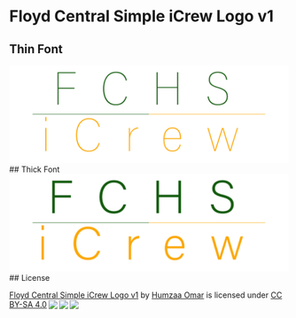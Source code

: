 # Floyd Central Simple iCrew Logo v1
## Thin Font
<kbd>
<img src="https://github.com/hfomar-nafcs/fchs-simple-logo/raw/main/512h/Artboard%201.png"></img>
</kbd>
<br>
## Thick Font
<kbd>
<img src="https://github.com/hfomar-nafcs/fchs-simple-logo/raw/main/Thick%20Font/512h/Artboard%201.png"></img>
</kbd>
## License
<p xmlns:dct="http://purl.org/dc/terms/" xmlns:cc="http://creativecommons.org/ns#" class="license-text"><a rel="cc:attributionURL" property="dct:title" href="https://github.com/hfomar-nafcs/fchs-simple-logo">Floyd Central Simple iCrew Logo v1</a> by <a rel="cc:attributionURL dct:creator" property="cc:attributionName" href="https://github.com/hfomar-nafcs">Humzaa Omar</a> is licensed under <a rel="license" href="https://creativecommons.org/licenses/by-sa/4.0">CC BY-SA 4.0<img style="height:22px!important;margin-left:3px;vertical-align:text-bottom;" src="https://mirrors.creativecommons.org/presskit/icons/cc.svg?ref=chooser-v1" /><img style="height:22px!important;margin-left:3px;vertical-align:text-bottom;" src="https://mirrors.creativecommons.org/presskit/icons/by.svg?ref=chooser-v1" /><img style="height:22px!important;margin-left:3px;vertical-align:text-bottom;" src="https://mirrors.creativecommons.org/presskit/icons/sa.svg?ref=chooser-v1" /></a></p>
